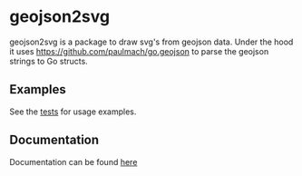 # geojson2svg
geojson2svg is a package to draw svg's from geojson data. Under the hood it uses https://github.com/paulmach/go.geojson to parse the geojson strings to Go structs.

## Examples
See the [tests](pkg/geojson2svg/geojson2svg_test.go) for usage examples.

## Documentation
Documentation can be found [here](https://godoc.org/github.com/fapian/geojson2svg/pkg/geojson2svg)
